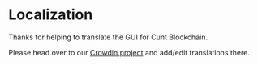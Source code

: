 # Localization

Thanks for helping to translate the GUI for Cunt Blockchain.

Please head over to our [Crowdin project](https://crowdin.com/project/cunt-blockchain/) and add/edit translations there.

